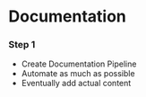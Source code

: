 # Documentation

### Step 1
- Create Documentation Pipeline
- Automate as much as possible
- Eventually add actual content
